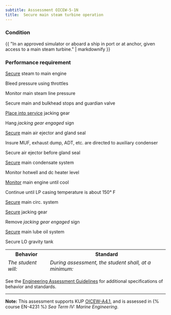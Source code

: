 ```yaml
---
subtitle: Asssessment OICEW-5-1N
title:  Secure main steam turbine operation
---
```




### Condition

{{ "In an approved simulator or aboard a ship in port or at anchor, given access to a main steam turbine." | markdownify }}

### Performance requirement 

<table width='100%' class='Guidelines'>
 <thead>
 <tr>
     <th class='thirty'>Behavior</th>
     <th class='seventy'>Standard</th>
 </tr>
 <tr>
     <td><em>The student will:</em></td>
     <td><em>During assessment, the student shall, at a minimum:</em></td>
 </tr>
 </thead>
 <tbody>


<!--rowstart-->

[Secure](guidelines#secure) steam to main engine

<!--cellbreak-->

Bleed pressure using throttles

Monitor main steam line pressure

Secure main and bulkhead stops and guardian valve

<!--rowend-->


<!--rowstart-->

[Place into service](guidelines#placeintoservice) jacking gear

<!--cellbreak-->

Hang _jacking gear engaged_ sign

<!--rowend-->


<!--rowstart-->

[Secure](guidelines#secure) main air ejector and gland seal

<!--cellbreak-->

Insure MUF, exhaust dump, ADT, etc. are directed to auxiliary condenser

Secure air ejector before gland seal

<!--rowend-->


<!--rowstart-->

[Secure](guidelines#secure) main condensate system

<!--cellbreak-->

Monitor hotwell and dc heater level

<!--rowend-->


<!--rowstart-->

[Monitor](guidelines#monitor) main engine until cool

<!--cellbreak-->

Continue until LP casing temperature is about 150° F

<!--rowend-->


<!--rowstart-->

[Secure](guidelines#secure) main circ. system

<!--cellbreak-->



<!--rowend-->


<!--rowstart-->

[Secure](guidelines#secure) jacking gear

<!--cellbreak-->

Remove _jacking gear engaged_ sign

<!--rowend-->


<!--rowstart-->

[Secure](guidelines#secure) main lube oil system

<!--cellbreak-->

Secure LO gravity tank

<!--rowend-->


 </tbody>
 </table>



See the [Engineering Assessment Guidelines](guidelines) for additional specifications of behavior and standards.


*****

**Note:** This assessment supports KUP [OICEW-A4.1]({{site.baseurl}}/tables/31.html#OICEW-A4.1), and is assessed in  {% course  EN-4231 %}  *Sea Term IV: Marine Engineering*. 

